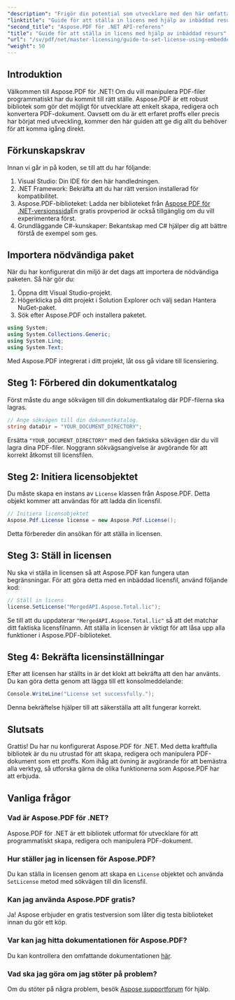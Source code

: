 ```yaml
---
"description": "Frigör din potential som utvecklare med den här omfattande guiden till Aspose.PDF för .NET. Lär dig hur du enkelt skapar, redigerar och manipulerar PDF-dokument programmatiskt. Den här handledningen täcker förkunskapskrav och steg-för-steg-instruktioner."
"linktitle": "Guide för att ställa in licens med hjälp av inbäddad resurs"
"second_title": "Aspose.PDF för .NET API-referens"
"title": "Guide för att ställa in licens med hjälp av inbäddad resurs"
"url": "/sv/pdf/net/master-licensing/guide-to-set-license-using-embedded-resource/"
"weight": 50
---
```


## Introduktion

Välkommen till Aspose.PDF för .NET! Om du vill manipulera PDF-filer programmatiskt har du kommit till rätt ställe. Aspose.PDF är ett robust bibliotek som gör det möjligt för utvecklare att enkelt skapa, redigera och konvertera PDF-dokument. Oavsett om du är ett erfaret proffs eller precis har börjat med utveckling, kommer den här guiden att ge dig allt du behöver för att komma igång direkt.

## Förkunskapskrav

Innan vi går in på koden, se till att du har följande:

1. Visual Studio: Din IDE för den här handledningen.
2. .NET Framework: Bekräfta att du har rätt version installerad för kompatibilitet.
3. Aspose.PDF-biblioteket: Ladda ner biblioteket från [Aspose PDF för .NET-versionssida](https://releases.aspose.com/pdf/net/)En gratis provperiod är också tillgänglig om du vill experimentera först.
4. Grundläggande C#-kunskaper: Bekantskap med C# hjälper dig att bättre förstå de exempel som ges.

## Importera nödvändiga paket

När du har konfigurerat din miljö är det dags att importera de nödvändiga paketen. Så här gör du:

1. Öppna ditt Visual Studio-projekt.
2. Högerklicka på ditt projekt i Solution Explorer och välj sedan Hantera NuGet-paket.
3. Sök efter Aspose.PDF och installera paketet.

```csharp
using System;
using System.Collections.Generic;
using System.Linq;
using System.Text;
```

Med Aspose.PDF integrerat i ditt projekt, låt oss gå vidare till licensiering.

## Steg 1: Förbered din dokumentkatalog

Först måste du ange sökvägen till din dokumentkatalog där PDF-filerna ska lagras.

```csharp
// Ange sökvägen till din dokumentkatalog.
string dataDir = "YOUR_DOCUMENT_DIRECTORY";
```

Ersätta `"YOUR_DOCUMENT_DIRECTORY"` med den faktiska sökvägen där du vill lagra dina PDF-filer. Noggrann sökvägsangivelse är avgörande för att korrekt åtkomst till licensfilen.

## Steg 2: Initiera licensobjektet

Du måste skapa en instans av `License` klassen från Aspose.PDF. Detta objekt kommer att användas för att ladda din licensfil.

```csharp
// Initiera licensobjektet
Aspose.Pdf.License license = new Aspose.Pdf.License();
```

Detta förbereder din ansökan för att ställa in licensen.

## Steg 3: Ställ in licensen

Nu ska vi ställa in licensen så att Aspose.PDF kan fungera utan begränsningar. För att göra detta med en inbäddad licensfil, använd följande kod:

```csharp
// Ställ in licens
license.SetLicense("MergedAPI.Aspose.Total.lic");
```

Se till att du uppdaterar `"MergedAPI.Aspose.Total.lic"` så att det matchar ditt faktiska licensfilnamn. Att ställa in licensen är viktigt för att låsa upp alla funktioner i Aspose.PDF-biblioteket.

## Steg 4: Bekräfta licensinställningar

Efter att licensen har ställts in är det klokt att bekräfta att den har använts. Du kan göra detta genom att lägga till ett konsolmeddelande:

```csharp
Console.WriteLine("License set successfully.");
```

Denna bekräftelse hjälper till att säkerställa att allt fungerar korrekt.

## Slutsats

Grattis! Du har nu konfigurerat Aspose.PDF för .NET. Med detta kraftfulla bibliotek är du nu utrustad för att skapa, redigera och manipulera PDF-dokument som ett proffs. Kom ihåg att övning är avgörande för att bemästra alla verktyg, så utforska gärna de olika funktionerna som Aspose.PDF har att erbjuda.

## Vanliga frågor

### Vad är Aspose.PDF för .NET?
Aspose.PDF för .NET är ett bibliotek utformat för utvecklare för att programmatiskt skapa, redigera och manipulera PDF-dokument.

### Hur ställer jag in licensen för Aspose.PDF?
Du kan ställa in licensen genom att skapa en `License` objektet och använda `SetLicense` metod med sökvägen till din licensfil.

### Kan jag använda Aspose.PDF gratis?
Ja! Aspose erbjuder en gratis testversion som låter dig testa biblioteket innan du gör ett köp.

### Var kan jag hitta dokumentationen för Aspose.PDF?
Du kan kontrollera den omfattande dokumentationen [här](https://reference.aspose.com/pdf/net/).

### Vad ska jag göra om jag stöter på problem?
Om du stöter på några problem, besök [Aspose supportforum](https://forum.aspose.com/c/pdf/10) för hjälp.